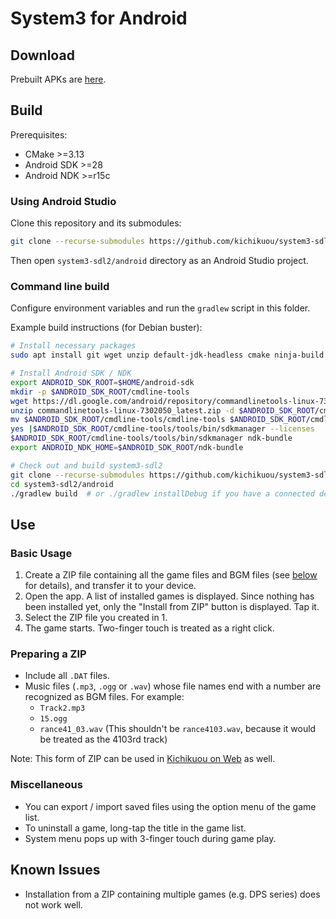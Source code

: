 # System3 for Android

## Download
Prebuilt APKs are [here](https://github.com/kichikuou/system3-sdl2/releases).

## Build
Prerequisites:
- CMake >=3.13
- Android SDK >=28
- Android NDK >=r15c

### Using Android Studio
Clone this repository and its submodules:
```sh
git clone --recurse-submodules https://github.com/kichikuou/system3-sdl2.git
```

Then open `system3-sdl2/android` directory as an Android Studio project.

### Command line build
Configure environment variables and run the `gradlew` script in this folder.

Example build instructions (for Debian buster):
```sh
# Install necessary packages
sudo apt install git wget unzip default-jdk-headless cmake ninja-build

# Install Android SDK / NDK
export ANDROID_SDK_ROOT=$HOME/android-sdk
mkdir -p $ANDROID_SDK_ROOT/cmdline-tools
wget https://dl.google.com/android/repository/commandlinetools-linux-7302050_latest.zip
unzip commandlinetools-linux-7302050_latest.zip -d $ANDROID_SDK_ROOT/cmdline-tools
mv $ANDROID_SDK_ROOT/cmdline-tools/cmdline-tools $ANDROID_SDK_ROOT/cmdline-tools/tools
yes |$ANDROID_SDK_ROOT/cmdline-tools/tools/bin/sdkmanager --licenses
$ANDROID_SDK_ROOT/cmdline-tools/tools/bin/sdkmanager ndk-bundle
export ANDROID_NDK_HOME=$ANDROID_SDK_ROOT/ndk-bundle

# Check out and build system3-sdl2
git clone --recurse-submodules https://github.com/kichikuou/system3-sdl2.git
cd system3-sdl2/android
./gradlew build  # or ./gradlew installDebug if you have a connected device
```

## Use
### Basic Usage
1. Create a ZIP file containing all the game files and BGM files (see [below](#preparing-a-zip) for details), and transfer it to your device.
2. Open the app. A list of installed games is displayed. Since nothing has been installed yet, only the "Install from ZIP" button is displayed. Tap it.
3. Select the ZIP file you created in 1.
4. The game starts. Two-finger touch is treated as a right click.

### Preparing a ZIP
- Include all `.DAT` files.
- Music files (`.mp3`, `.ogg` or `.wav`) whose file names end with a number are recognized as BGM files. For example:
  - `Track2.mp3`
  - `15.ogg`
  - `rance41_03.wav` (This shouldn't be `rance4103.wav`, because it would be treated as the 4103rd track)

Note: This form of ZIP can be used in [Kichikuou on Web](http://kichikuou.github.io/web/) as well.

### Miscellaneous
- You can export / import saved files using the option menu of the game list.
- To uninstall a game, long-tap the title in the game list.
- System menu pops up with 3-finger touch during game play.

## Known Issues
- Installation from a ZIP containing multiple games (e.g. DPS series) does not work well.
